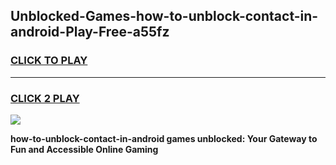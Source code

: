 
## Unblocked-Games-how-to-unblock-contact-in-android-Play-Free-a55fz
<h3>
<a href="https://premium76.site?title=how-to-unblock-contact-in-android&ref=23A">CLICK TO PLAY</a></h3>
<hr>

<h3>
<a href="https://premium76.site?title=how-to-unblock-contact-in-android&ref=23A">CLICK 2 PLAY</a>
  
</h3>

<a href="https://premium76.site?title=how-to-unblock-contact-in-android&ref=23A"><img src="https://clearcache.store/games.png"></a>


**how-to-unblock-contact-in-android games unblocked: Your Gateway to Fun and Accessible Online Gaming**
